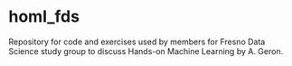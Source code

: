 # homl_fds
Repository for code and exercises used by members for Fresno Data Science study group to discuss Hands-on Machine Learning by A. Geron.  
